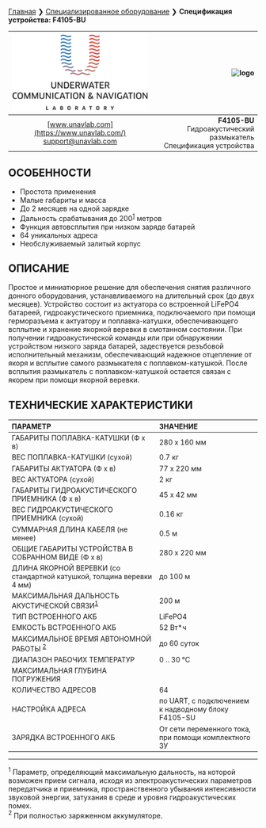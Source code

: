 [Главная](/README_RU) ❯ [Специализированное оборудование](/underwater_bespoke_systems_ru) ❯ **Спецификация устройства: F4105-BU**

<div style="page-break-after: always;"></div>

| ![logo](/documentation/sm_logo.png) | ![logo]() |
| :---: | ---: |
| [www.unavlab.com](https://www.unavlab.com/) <br/> [support@unavlab.com](mailto:support@unavlab.com) | **F4105-BU** <br/> Гидроакустический размыкатель <br/> Спецификация устройства |

## ОСОБЕННОСТИ

* Простота применения
* Малые габариты и масса
* До 2 месяцев на одной зарядке
* Дальность срабатывания до 200<sup>[1](#footnote1)</sup> метров
* Функция автовсплытия при низком заряде батарей
* 64 уникальных адреса
* Необслуживаемый залитый корпус

## ОПИСАНИЕ

Простое и миниатюрное решение для обеспечения снятия различного донного оборудования, устанавливаемого на длительный срок (до двух месяцев).
Устройство состоит из актуатора со встроенной LiFePO4 батареей, гидроакустического приемника, подключаемого при помощи герморазъема к актуатору и поплавка-катушки, обеспечивающего всплытие и хранение якорной веревки в смотанном состоянии.
При получении гидроакустической команды или при обнаружении устройством низкого заряда батарей, задествуется резъбовой исполнительный механизм, обеспечивающий надежное отцепление от якоря и всплытие самого размыкателя с поплавком-катушкой. После всплытия размыкатель с поплавком-катушкой остается связан с якорем при помощи якорной веревки.
  
<div style="page-break-after: always;"></div>

## ТЕХНИЧЕСКИЕ ХАРАКТЕРИСТИКИ

| ПАРАМЕТР | ЗНАЧЕНИЕ |
| :--- | :--- |
| ГАБАРИТЫ ПОПЛАВКА-КАТУШКИ (Ф х в)| 280 x 160 мм |
| ВЕС ПОПЛАВКА-КАТУШКИ (сухой) | 0.7 кг |
| ГАБАРИТЫ АКТУАТОРА (Ф х в)| 77 x 220 мм |
| ВЕС АКТУАТОРА (сухой) | 2 кг |
| ГАБАРИТЫ ГИДРОАКУСТИЧЕСКОГО ПРИЕМНИКА (Ф х в)| 45 x 42 мм |
| ВЕС ГИДРОАКУСТИЧЕСКОГО ПРИЕМНИКА (сухой) | 0.16 кг |
| СУММАРНАЯ ДЛИНА КАБЕЛЯ (не менее) | 0.5 м |
| ОБЩИЕ ГАБАРИТЫ УСТРОЙСТВА В СОБРАННОМ ВИДЕ (Ф x в) | 280 x 220 мм |
| ДЛИНА ЯКОРНОЙ ВЕРЕВКИ (cо стандартной катушкой, толщина веревки 4 мм) | до 100 м |
| МАКСИМАЛЬНАЯ ДАЛЬНОСТЬ АКУСТИЧЕСКОЙ СВЯЗИ<sup>[1](#footnote1)</sup> | 200 м |
| ТИП ВСТРОЕННОГО АКБ | LiFePO4 |
| ЕМКОСТЬ ВСТРОЕННОГО АКБ | 52 Вт\*ч | 
| МАКСИМАЛЬНОЕ ВРЕМЯ АВТОНОМНОЙ РАБОТЫ <sup>[2](#footnote2)</sup> | до 60 суток |
| ДИАПАЗОН РАБОЧИХ ТЕМПЕРАТУР | 0 .. 30 °С |
| МАКСИМАЛЬНАЯ ГЛУБИНА ПОГРУЖЕНИЯ |
| КОЛИЧЕСТВО АДРЕСОВ | 64 |
| НАСТРОЙКА АДРЕСА | по UART, с подключением к надводному блоку F4105-SU |
| ЗАРЯДКА ВСТРОЕННОГО АКБ | От сети переменного тока, при помощи комплектного ЗУ |

<div style="page-break-after: always;"></div>

________________
<a name="footnote1"><sup>1</sup></a> Параметр, определяющий максимальную дальность, на которой возможен прием сигнала, исходя из электроакустических параметров передатчика и приемника, пространственного убывания интенсивности звуковой энергии, затухания в среде и уровня гидроакустических помех.  
<a name="footnote2"><sup>2</sup></a> При полностью заряженном аккумуляторе.  

<div style="page-break-after: always;"></div>
